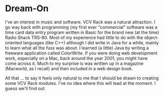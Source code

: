 # Dream-On

I've an interest in music and software. VCV Rack was a natural attraction. I go way back with programming (my first ever "commercial" software was a time card data entry program written in Basic for the brand new (at the time) Radio Shack TRS-80. Most of my experience had little to do with the object-oriented languages (like C++) although I did write in Java for a while, mainly to learn what all the fuss was about. I learned (a little) Java by writing a freeware application called ColorWrite. If you were doing web development work, especially on a Mac, back around the year 2001, you might have come across it. Much to my surprise is was written up in a magazine (Macworld, as I recall) and then included in a web design book.

All that ... to say it feels only natural to me that I should be drawn to creating some VCV Rack modules. I've no idea where this will lead at the moment. I guess we'll find out.
